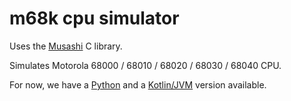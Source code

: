 # m68k cpu simulator

Uses the [Musashi](https://github.com/kstenerud/Musashi) C library.

Simulates Motorola 68000 / 68010 / 68020 / 68030 / 68040 CPU.

For now, we have a [Python](python/) and a [Kotlin/JVM](kotlin/) version available.
